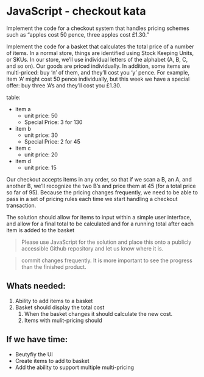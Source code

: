 # JavaScript - checkout kata

Implement the code for a checkout system that handles pricing schemes such as “apples cost 50 pence, three apples cost £1.30.”

Implement the code for a basket that calculates the total price of a number of items. In a normal store, things are identified using Stock Keeping Units, or SKUs. In our store, we’ll use individual letters of the alphabet (A, B, C, and so on). Our goods are priced individually. In addition, some items are multi-priced: buy ‘n’ of them, and they’ll cost you ‘y’ pence. For example, item ‘A’ might cost 50 pence individually, but this week we have a special offer: buy three ‘A’s and they’ll cost you £1.30. 

table:
- item a
    - unit price: 50
    - Special Price: 3 for 130
- item b
    - unit price: 30
    - Special Price: 2 for 45
- item c
    - unit price: 20
- item d
    - unit price: 15
    
Our checkout accepts items in any order, so that if we scan a B, an A, and another B, we’ll recognize the two B’s and price them at 45 (for a total price so far of 95). Because the pricing changes frequently, we need to be able to pass in a set of pricing rules each time we start handling a checkout transaction.

The solution should allow for items to input within a simple user interface, and allow for a final total to be calculated and for a running total after each item is added to the basket

> Please use JavaScript for the solution and place this onto a publicly accessible Github repository and let us know where it is.

> commit changes frequently. It is more important to see the progress than the finished product.

## Whats needed:
1. Ability to add items to a basket
1. Basket should display the total cost
    1. When the basket changes it should calculate the new cost.
    1. Items with mulit-pricing should  

## If we have time:
- Beutyfiy the UI
- Create items to add to basket
- Add the ability to support multiple multi-pricing